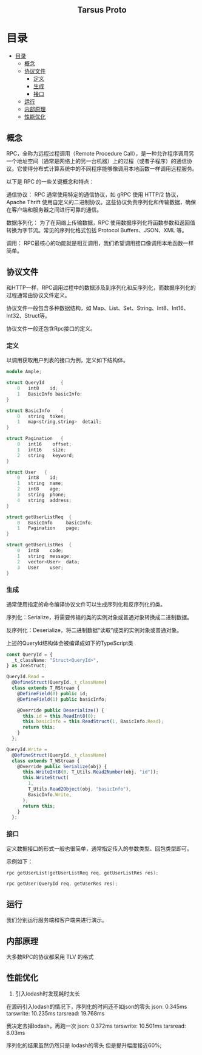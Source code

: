 <h2 align="center">Tarsus Proto</h2>

# 目录

- [目录](#目录)
  - [概念](#概念)
  - [协议文件](#协议文件)
    - [定义](#定义)
    - [生成](#生成)
    - [接口](#接口)
  - [运行](#运行)
  - [内部原理](#内部原理)
  - [性能优化](#性能优化)

## 概念

RPC，全称为远程过程调用（Remote Procedure Call），是一种允许程序调用另一个地址空间（通常是网络上的另一台机器）上的过程（或者子程序）的通信协议。它使得分布式计算系统中的不同程序能够像调用本地函数一样调用远程服务。

以下是 RPC 的一些关键概念和特点：

通信协议： RPC 通常使用特定的通信协议，如 gRPC 使用 HTTP/2 协议，Apache Thrift 使用自定义的二进制协议。这些协议负责序列化和传输数据，确保在客户端和服务器之间进行可靠的通信。

数据序列化： 为了在网络上传输数据，RPC 使用数据序列化将函数参数和返回值转换为字节流。常见的序列化格式包括 Protocol Buffers、JSON、XML 等。

调用： RPC最核心的功能就是相互调用，我们希望调用接口像调用本地函数一样简单。

## 协议文件

和HTTP一样，RPC调用过程中的数据涉及到序列化和反序列化，而数据序列化的过程通常由协议文件定义。

协议文件一般包含多种数据结构，如 Map、List、Set、String、Int8、Int16、Int32、Struct等。

协议文件一般还包含Rpc接口的定义。

### 定义

以调用获取用户列表的接口为例，定义如下结构体。

````c++
module Ample;

struct QueryId      {
    0   int8    id;
    1   BasicInfo basicInfo;
}

struct BasicInfo    {
    0   string  token;
    1   map<string,string>  detail;
}

struct Pagination   {
    0   int16    offset;
    1   int16    size;
    2   string   keyword;
}

struct User   {
    0   int8    id;
    1   string  name;
    2   int8    age;
    3   string  phone;
    4   string  address;  
}

struct getUserListReq  {
    0   BasicInfo     basicInfo;
    1   Pagination    page;
}

struct getUserListRes  {
    0   int8    code;
    1   string  message;
    2   vector<User>  data;
    3   User    user;
}
````

### 生成

通常使用指定的命令编译协议文件可以生成序列化和反序列化的类。

序列化：Serialize，将需要传输的类的实例对象或普通对象转换成二进制数据。

反序列化：Deserialize，将二进制数据“读取”成类的实例对象或普通对象。

上述的QueryId结构体会被编译成如下的TypeScript类

````ts
const QueryId = {
  _t_className: "Struct<QueryId>",
} as JceStruct;

QueryId.Read =
  @DefineStruct(QueryId._t_className)
  class extends T_RStream {
    @DefineField(0) public id;
    @DefineField(1) public basicInfo;

    @Override public Deserialize() {
      this.id = this.ReadInt8(0);
      this.basicInfo = this.ReadStruct(1, BasicInfo.Read);
      return this;
    }
  };

QueryId.Write =
  @DefineStruct(QueryId._t_className)
  class extends T_WStream {
    @Override public Serialize(obj) {
      this.WriteInt8(0, T_Utils.Read2Number(obj, "id"));
      this.WriteStruct(
        1,
        T_Utils.Read2Object(obj, "basicInfo"),
        BasicInfo.Write,
      );
      return this;
    }
  };

````

### 接口

定义数据接口的形式一般也很简单，通常指定传入的参数类型、回包类型即可。

示例如下：

````c++
rpc getUserList(getUserListReq req, getUserListRes res);

rpc getUser(QueryId req, getUserRes res);
````

## 运行

我们分别运行服务端和客户端来进行演示。

## 内部原理

大多数RPC的协议都采用 TLV 的格式

## 性能优化

1. 引入lodash时发现耗时太长
  
  在源码引入lodash的情况下，序列化的时间还不如json的零头
  json: 0.345ms
  tarswrite: 10.235ms
  tarsread: 19.768ms

  我决定去掉lodash，再跑一次
  json: 0.372ms
  tarswrite: 10.501ms
  tarsread: 8.03ms

  序列化的结果虽然仍然只是 lodash的零头
  但是提升幅度接近60%;

